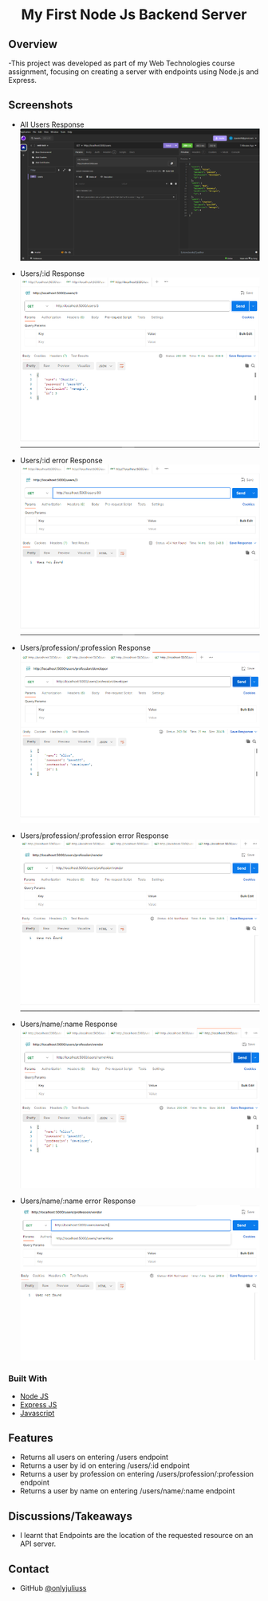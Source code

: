 <!-- Please update value in the {}  -->

<h1 align="center">My First Node Js Backend Server</h1>

<!-- OVERVIEW -->

## Overview
-This project was developed as part of my Web Technologies course assignment, focusing on creating a server with endpoints using Node.js and Express.
## Screenshots
- All Users Response
![screenshot](images/all.png.png)

- Users/:id Response
![screenshot](images/User-id.png)

- Users/:id error Response
![screenshot](images/User-id-error.png)

- Users/profession/:profession Response
![screenshot](images/User-profession.png)

- Users/profession/:profession error Response
![screenshot](images/User-profession-error.png)

- Users/name/:name Response
![screenshot](images/User-name.png)

- Users/name/:name error Response
![screenshot](images/User-name-error.png)


### Built With

<!-- This section should list any major frameworks that you built your project using. Here are a few examples.-->

- [Node JS](https://www.w3schools.com/nodejs/)
- [Express JS](https://www.w3schools.in/express-js/introduction)
- [Javascript](https://www.w3schools.com/js/DEFAULT.asp)

## Features

<!-- List the features of your application or follow the template.) -->
- Returns all users on entering /users endpoint
- Returns a user by id on entering /users/:id endpoint
- Returns a user by profession on entering /users/profession/:profession endpoint
- Returns a user by name on entering /users/name/:name endpoint

## Discussions/Takeaways
- I learnt that Endpoints are the location of the requested resource on an API server. 

## Contact
- GitHub [@onlyjuliuss](https://github.com/onlyjuliuss)
